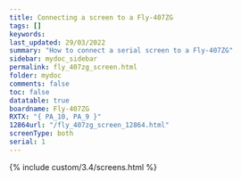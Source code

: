 ```yaml
---
title: Connecting a screen to a Fly-407ZG
tags: []
keywords: 
last_updated: 29/03/2022
summary: "How to connect a serial screen to a Fly-407ZG"
sidebar: mydoc_sidebar
permalink: fly_407zg_screen.html
folder: mydoc
comments: false
toc: false
datatable: true
boardname: Fly-407ZG
RXTX: "{ PA_10, PA_9 }"
12864url: "/fly_407zg_screen_12864.html"
screenType: both
serial: 1
---
```


{% include custom/3.4/screens.html %}
